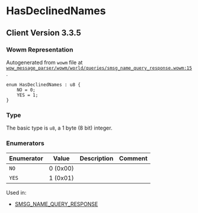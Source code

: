 # HasDeclinedNames

## Client Version 3.3.5

### Wowm Representation

Autogenerated from `wowm` file at [`wow_message_parser/wowm/world/queries/smsg_name_query_response.wowm:15`](https://github.com/gtker/wow_messages/tree/main/wow_message_parser/wowm/world/queries/smsg_name_query_response.wowm#L15).

```rust,ignore
enum HasDeclinedNames : u8 {
    NO = 0;
    YES = 1;
}
```
### Type
The basic type is `u8`, a 1 byte (8 bit) integer.
### Enumerators
| Enumerator | Value  | Description | Comment |
| --------- | -------- | ----------- | ------- |
| `NO` | 0 (0x00) |  |  |
| `YES` | 1 (0x01) |  |  |

Used in:
* [SMSG_NAME_QUERY_RESPONSE](smsg_name_query_response.md)


